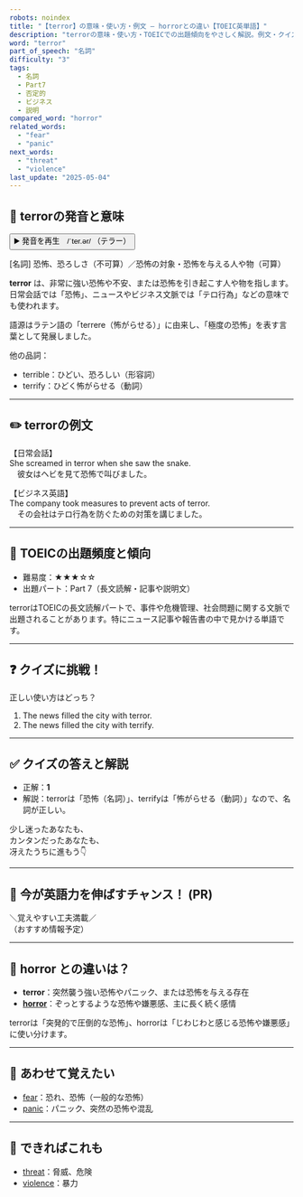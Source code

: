 ```yaml
---
robots: noindex
title: "【terror】の意味・使い方・例文 ― horrorとの違い【TOEIC英単語】"
description: "terrorの意味・使い方・TOEICでの出題傾向をやさしく解説。例文・クイズ付きでhorrorとの違いもわかりやすく学べます。"
word: "terror"
part_of_speech: "名詞"
difficulty: "3"
tags:
  - 名詞
  - Part7
  - 否定的
  - ビジネス
  - 説明
compared_word: "horror"
related_words:
  - "fear"
  - "panic"
next_words:
  - "threat"
  - "violence"
last_update: "2025-05-04"
---
```


## 🔰 terrorの発音と意味

<button class="play-audio" onclick="playTTS('terror')">
  <span class="play-audio-main">
    ▶️ 発音を再生　/ˈter.ər/
  </span>
  <span class="play-audio-sub">
    （テラー）
  </span>
</button>

[名詞] 恐怖、恐ろしさ（不可算）／恐怖の対象・恐怖を与える人や物（可算）

**terror** は、非常に強い恐怖や不安、または恐怖を引き起こす人や物を指します。日常会話では「恐怖」、ニュースやビジネス文脈では「テロ行為」などの意味でも使われます。

語源はラテン語の「terrere（怖がらせる）」に由来し、「極度の恐怖」を表す言葉として発展しました。

他の品詞：  
- terrible：ひどい、恐ろしい（形容詞）
- terrify：ひどく怖がらせる（動詞）

---

## ✏️ terrorの例文

【日常会話】  
She screamed in terror when she saw the snake.  
　彼女はヘビを見て恐怖で叫びました。

【ビジネス英語】  
The company took measures to prevent acts of terror.  
　その会社はテロ行為を防ぐための対策を講じました。

---

## 🎯 TOEICの出題頻度と傾向

- 難易度：★★★☆☆
- 出題パート：Part 7（長文読解・記事や説明文）

terrorはTOEICの長文読解パートで、事件や危機管理、社会問題に関する文脈で出題されることがあります。特にニュース記事や報告書の中で見かける単語です。

---

## ❓ クイズに挑戦！

正しい使い方はどっち？

1. The news filled the city with terror.  
2. The news filled the city with terrify.

---

## ✅ クイズの答えと解説

- 正解：**1**
- 解説：terrorは「恐怖（名詞）」、terrifyは「怖がらせる（動詞）」なので、名詞が正しい。

少し迷ったあなたも、  
カンタンだったあなたも、  
冴えたうちに進もう👇️

---

## 🚀 今が英語力を伸ばすチャンス！ (PR)

<div class="info-center">
＼覚えやすい工夫満載／<br>  
（おすすめ情報予定）
</div>

---

## 🤔  horror との違いは？

- **terror**：突然襲う強い恐怖やパニック、または恐怖を与える存在
- **[horror](/horror)**：ぞっとするような恐怖や嫌悪感、主に長く続く感情

terrorは「突発的で圧倒的な恐怖」、horrorは「じわじわと感じる恐怖や嫌悪感」に使い分けます。

---

## 🧩 あわせて覚えたい

- [fear](/fear)：恐れ、恐怖（一般的な恐怖）
- [panic](/panic)：パニック、突然の恐怖や混乱

---

## 📖 できればこれも

- [threat](/threat)：脅威、危険
- [violence](/violence)：暴力

<!-- cvid: aid48_bid29 -->

